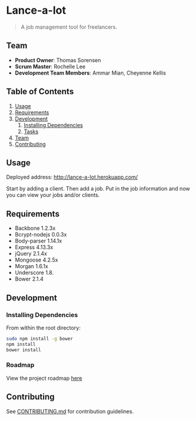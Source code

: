 # Lance-a-lot

> A job management tool for freelancers.

## Team

  - __Product Owner__: Thomas Sorensen
  - __Scrum Master__: Rochelle Lee
  - __Development Team Members__: Ammar Mian, Cheyenne Kellis

## Table of Contents

1. [Usage](#Usage)
1. [Requirements](#requirements)
1. [Development](#development)
    1. [Installing Dependencies](#installing-dependencies)
    1. [Tasks](#tasks)
1. [Team](#team)
1. [Contributing](#contributing)

## Usage

Deployed address:
http://lance-a-lot.herokuapp.com/

Start by adding a client.  Then add a job.  Put in the job information and now you can view your jobs and/or clients.  

## Requirements

- Backbone 1.2.3x
- Bcrypt-nodejs 0.0.3x
- Body-parser 1.14.1x
- Express 4.13.3x
- jQuery 2.1.4x
- Mongoose 4.2.5x
- Morgan 1.6.1x
- Underscore 1.8.
- Bower 2.1.4



## Development

### Installing Dependencies

From within the root directory:

```sh
sudo npm install -g bower
npm install
bower install
```

### Roadmap

View the project roadmap [here](https://github.com/emerald-mopeds/emerald-mopeds/wiki/Roadmap)


## Contributing

See [CONTRIBUTING.md](CONTRIBUTING.md) for contribution guidelines.
